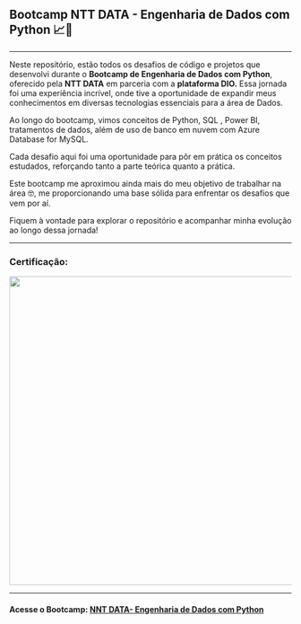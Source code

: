 ## Bootcamp NTT DATA - Engenharia de Dados com Python 📈💙
---
Neste repositório, estão todos os desafios de código e projetos que desenvolvi durante o **Bootcamp de Engenharia de Dados com Python**, oferecido pela **NTT DATA** em parceria com a **plataforma DIO.** Essa jornada foi uma experiência incrível, onde tive a oportunidade de expandir meus conhecimentos em diversas tecnologias essenciais para a área de Dados.

Ao longo do bootcamp, vimos conceitos de Python, SQL , Power BI, tratamentos de dados, além de uso de banco em nuvem com Azure Database for MySQL.

Cada desafio aqui foi uma oportunidade para pôr em prática os conceitos estudados, reforçando tanto a parte teórica quanto a prática. 

Este bootcamp me aproximou ainda mais do meu objetivo de trabalhar na área 🤓, me proporcionando uma base sólida para enfrentar os desafios que vem por aí.

Fiquem à vontade para explorar o repositório e acompanhar minha evolução ao longo dessa jornada!

---

### Certificação:
<div align=center>
  <img src= "https://github.com/user-attachments/assets/6350125f-0cc4-42b7-8846-3c5c2818e461" width=550 />
</div>

--- 

#### Acesse o Bootcamp: [NNT DATA- Engenharia de Dados com Python](https://web.dio.me/track/engenharia-dados-python?tab=path)


